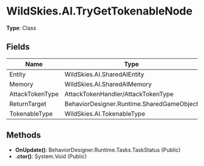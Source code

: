 ﻿# WildSkies.AI.TryGetTokenableNode

**Type**: Class

## Fields

| Name | Type | Access |
|------|------|--------|
| Entity | WildSkies.AI.SharedAIEntity | Public |
| Memory | WildSkies.AI.SharedAIMemory | Public |
| AttackTokenType | AttackTokenHandler/AttackTokenType | Public |
| ReturnTarget | BehaviorDesigner.Runtime.SharedGameObject | Public |
| TokenableType | WildSkies.AI.TokenableType | Public |

## Methods

- **OnUpdate()**: BehaviorDesigner.Runtime.Tasks.TaskStatus (Public)
- **.ctor()**: System.Void (Public)

